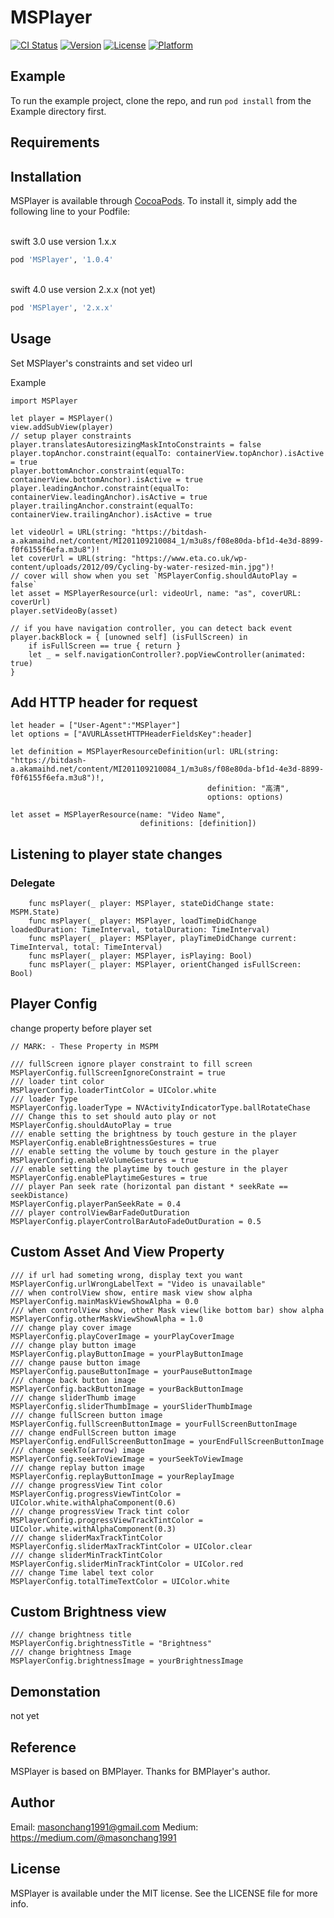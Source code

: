 # MSPlayer

[![CI Status](http://img.shields.io/travis/masonchang1991/MSPlayer.svg?style=flat)](https://travis-ci.org/masonchang1991/MSPlayer)
[![Version](https://img.shields.io/cocoapods/v/MSPlayer.svg?style=flat)](http://cocoapods.org/pods/MSPlayer)
[![License](https://img.shields.io/cocoapods/l/MSPlayer.svg?style=flat)](http://cocoapods.org/pods/MSPlayer)
[![Platform](https://img.shields.io/cocoapods/p/MSPlayer.svg?style=flat)](http://cocoapods.org/pods/MSPlayer)

## Example

To run the example project, clone the repo, and run `pod install` from the Example directory first.

## Requirements

## Installation

MSPlayer is available through [CocoaPods](http://cocoapods.org). To install
it, simply add the following line to your Podfile:

<br>swift 3.0 use version 1.x.x <br/>
```ruby
pod 'MSPlayer', '1.0.4'
```
<br>swift 4.0 use version 2.x.x (not yet)<br/>
```ruby
pod 'MSPlayer', '2.x.x'
```

## Usage
Set MSPlayer's constraints and set video url

Example
```
import MSPlayer

let player = MSPlayer()
view.addSubView(player)
// setup player constraints
player.translatesAutoresizingMaskIntoConstraints = false
player.topAnchor.constraint(equalTo: containerView.topAnchor).isActive = true
player.bottomAnchor.constraint(equalTo: containerView.bottomAnchor).isActive = true
player.leadingAnchor.constraint(equalTo: containerView.leadingAnchor).isActive = true
player.trailingAnchor.constraint(equalTo: containerView.trailingAnchor).isActive = true

let videoUrl = URL(string: "https://bitdash-a.akamaihd.net/content/MI201109210084_1/m3u8s/f08e80da-bf1d-4e3d-8899-f0f6155f6efa.m3u8")!
let coverUrl = URL(string: "https://www.eta.co.uk/wp-content/uploads/2012/09/Cycling-by-water-resized-min.jpg")!
// cover will show when you set `MSPlayerConfig.shouldAutoPlay = false`
let asset = MSPlayerResource(url: videoUrl, name: "as", coverURL: coverUrl)
player.setVideoBy(asset)

// if you have navigation controller, you can detect back event
player.backBlock = { [unowned self] (isFullScreen) in
    if isFullScreen == true { return }
    let _ = self.navigationController?.popViewController(animated: true)
}
```

## Add HTTP header for request
```
let header = ["User-Agent":"MSPlayer"]
let options = ["AVURLAssetHTTPHeaderFieldsKey":header]

let definition = MSPlayerResourceDefinition(url: URL(string: "https://bitdash-a.akamaihd.net/content/MI201109210084_1/m3u8s/f08e80da-bf1d-4e3d-8899-f0f6155f6efa.m3u8")!,
                                            definition: "高清",
                                            options: options)

let asset = MSPlayerResource(name: "Video Name",
                             definitions: [definition])
```
## Listening to player state changes
### Delegate
```
    func msPlayer(_ player: MSPlayer, stateDidChange state: MSPM.State)
    func msPlayer(_ player: MSPlayer, loadTimeDidChange loadedDuration: TimeInterval, totalDuration: TimeInterval)
    func msPlayer(_ player: MSPlayer, playTimeDidChange current: TimeInterval, total: TimeInterval)
    func msPlayer(_ player: MSPlayer, isPlaying: Bool)
    func msPlayer(_ player: MSPlayer, orientChanged isFullScreen: Bool)
```

## Player Config
change property before player set
```
// MARK: - These Property in MSPM

/// fullScreen ignore player constraint to fill screen
MSPlayerConfig.fullScreenIgnoreConstraint = true
/// loader tint color
MSPlayerConfig.loaderTintColor = UIColor.white
/// loader Type
MSPlayerConfig.loaderType = NVActivityIndicatorType.ballRotateChase
/// Change this to set should auto play or not
MSPlayerConfig.shouldAutoPlay = true
/// enable setting the brightness by touch gesture in the player
MSPlayerConfig.enableBrightnessGestures = true
/// enable setting the volume by touch gesture in the player
MSPlayerConfig.enableVolumeGestures = true
/// enable setting the playtime by touch gesture in the player
MSPlayerConfig.enablePlaytimeGestures = true
/// player Pan seek rate (horizontal pan distant * seekRate == seekDistance)
MSPlayerConfig.playerPanSeekRate = 0.4
/// player controlViewBarFadeOutDuration
MSPlayerConfig.playerControlBarAutoFadeOutDuration = 0.5
```

## Custom Asset And View Property

```
/// if url had someting wrong, display text you want
MSPlayerConfig.urlWrongLabelText = "Video is unavailable"
/// when controlView show, entire mask view show alpha
MSPlayerConfig.mainMaskViewShowAlpha = 0.0
/// when controlView show, other Mask view(like bottom bar) show alpha
MSPlayerConfig.otherMaskViewShowAlpha = 1.0
/// change play cover image
MSPlayerConfig.playCoverImage = yourPlayCoverImage
/// change play button image
MSPlayerConfig.playButtonImage = yourPlayButtonImage
/// change pause button image
MSPlayerConfig.pauseButtonImage = yourPauseButtonImage
/// change back button image
MSPlayerConfig.backButtonImage = yourBackButtonImage
/// change sliderThumb image
MSPlayerConfig.sliderThumbImage = yourSliderThumbImage
/// change fullScreen button image
MSPlayerConfig.fullScreenButtonImage = yourFullScreenButtonImage
/// change endFullScreen button image
MSPlayerConfig.endFullScreenButtonImage = yourEndFullScreenButtonImage
/// change seekTo(arrow) image
MSPlayerConfig.seekToViewImage = yourSeekToViewImage
/// change replay button image
MSPlayerConfig.replayButtonImage = yourReplayImage
/// change progressView Tint color
MSPlayerConfig.progressViewTintColor = UIColor.white.withAlphaComponent(0.6)
/// change progressView Track tint color
MSPlayerConfig.progressViewTrackTintColor = UIColor.white.withAlphaComponent(0.3)
/// change sliderMaxTrackTintColor
MSPlayerConfig.sliderMaxTrackTintColor = UIColor.clear
/// change sliderMinTrackTintColor
MSPlayerConfig.sliderMinTrackTintColor = UIColor.red
/// change Time label text color
MSPlayerConfig.totalTimeTextColor = UIColor.white
```

## Custom Brightness view
```
/// change brightness title
MSPlayerConfig.brightnessTitle = "Brightness"
/// change brightness Image
MSPlayerConfig.brightnessImage = yourBrightnessImage
```

## Demonstation


not yet


## Reference
MSPlayer is based on BMPlayer.
Thanks for BMPlayer's author.

## Author

Email: masonchang1991@gmail.com
Medium: https://medium.com/@masonchang1991

## License

MSPlayer is available under the MIT license. See the LICENSE file for more info.

